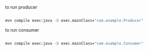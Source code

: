 to run producer

```bash

mvn compile exec:java -D exec.mainClass="com.example.Producer"
```

to run consumer

```bash

mvn compile exec:java -D exec.mainClass="com.example.Consumer"
```
